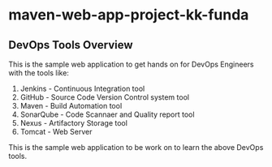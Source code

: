 # maven-web-app-project-kk-funda
## DevOps Tools Overview
This is the sample web application to get hands on for DevOps Engineers with the tools like: 
1. Jenkins      -      Continuous Integration tool
2. GitHub       -      Source Code Version Control system tool
3. Maven        -      Build Automation tool
4. SonarQube    -      Code Scannaer and Quality report tool
5. Nexus        -      Artifactory Storage tool
6. Tomcat       -      Web Server

This is the sample web application to be work on to learn the above DevOps tools.



